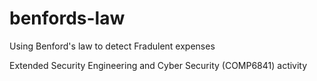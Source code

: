 # benfords-law
Using Benford's law to detect Fradulent expenses

Extended Security Engineering and Cyber Security (COMP6841) activity
